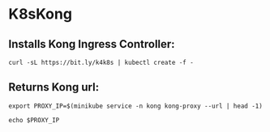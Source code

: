 # K8sKong

## Installs Kong Ingress Controller:

```
curl -sL https://bit.ly/k4k8s | kubectl create -f -
```

## Returns Kong url:

```
export PROXY_IP=$(minikube service -n kong kong-proxy --url | head -1)
```

```
echo $PROXY_IP
```